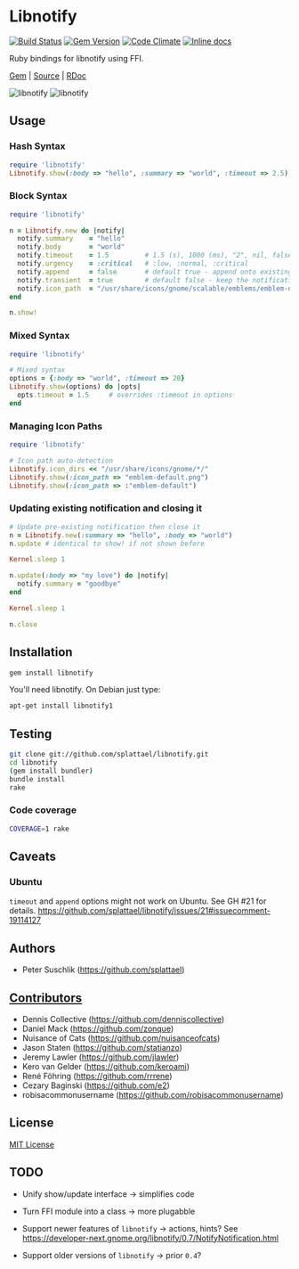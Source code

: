 # Libnotify

[![Build Status](https://img.shields.io/travis/splattael/libnotify.svg?branch=master)](https://travis-ci.org/splattael/libnotify) [![Gem Version](https://img.shields.io/gem/v/libnotify.svg)](https://rubygems.org/gems/libnotify) [![Code Climate](https://img.shields.io/codeclimate/github/splattael/libnotify.svg)](https://codeclimate.com/github/splattael/libnotify) [![Inline docs](http://inch-ci.org/github/splattael/libnotify.svg?branch=master)](http://inch-ci.org/github/splattael/libnotify)

Ruby bindings for libnotify using FFI.

[Gem](https://rubygems.org/gems/libnotify) |
[Source](https://github.com/splattael/libnotify) |
[RDoc](http://rubydoc.info/github/splattael/libnotify/master)

![libnotify](https://github.com/splattael/libnotify/raw/master/etc/libnotify-gnome3.png)
![libnotify](https://github.com/splattael/libnotify/raw/master/etc/libnotify-ubuntu.png)

## Usage

### Hash Syntax

```ruby
require 'libnotify'
Libnotify.show(:body => "hello", :summary => "world", :timeout => 2.5)
```

### Block Syntax

```ruby
require 'libnotify'

n = Libnotify.new do |notify|
  notify.summary    = "hello"
  notify.body       = "world"
  notify.timeout    = 1.5         # 1.5 (s), 1000 (ms), "2", nil, false
  notify.urgency    = :critical   # :low, :normal, :critical
  notify.append     = false       # default true - append onto existing notification
  notify.transient  = true        # default false - keep the notifications around after display
  notify.icon_path  = "/usr/share/icons/gnome/scalable/emblems/emblem-default.svg"
end

n.show!
```

### Mixed Syntax

```ruby
require 'libnotify'

# Mixed syntax
options = {:body => "world", :timeout => 20}
Libnotify.show(options) do |opts|
  opts.timeout = 1.5     # overrides :timeout in options
end
```


### Managing Icon Paths

```ruby
require 'libnotify'

# Icon path auto-detection
Libnotify.icon_dirs << "/usr/share/icons/gnome/*/"
Libnotify.show(:icon_path => "emblem-default.png")
Libnotify.show(:icon_path => :"emblem-default")
```


### Updating existing notification and closing it

```ruby
# Update pre-existing notification then close it
n = Libnotify.new(:summary => "hello", :body => "world")
n.update # identical to show! if not shown before

Kernel.sleep 1

n.update(:body => "my love") do |notify|
  notify.summary = "goodbye"
end

Kernel.sleep 1

n.close
```

## Installation

```bash
gem install libnotify
```

You'll need libnotify. On Debian just type:

```bash
apt-get install libnotify1
```

## Testing

```bash
git clone git://github.com/splattael/libnotify.git
cd libnotify
(gem install bundler)
bundle install
rake
```

### Code coverage

```bash
COVERAGE=1 rake
```

## Caveats

### Ubuntu

`timeout` and `append` options might not work on Ubuntu.
See GH #21 for details.
https://github.com/splattael/libnotify/issues/21#issuecomment-19114127

## Authors

* Peter Suschlik (https://github.com/splattael)

## [Contributors](https://github.com/splattael/libnotify/graphs/contributors)

* Dennis Collective (https://github.com/denniscollective)
* Daniel Mack (https://github.com/zonque)
* Nuisance of Cats (https://github.com/nuisanceofcats)
* Jason Staten (https://github.com/statianzo)
* Jeremy Lawler (https://github.com/jlawler)
* Kero van Gelder (https://github.com/keroami)
* René Föhring (https://github.com/rrrene)
* Cezary Baginski (https://github.com/e2)
* robisacommonusername (https://github.com/robisacommonusername)

## License

[MIT License](http://www.opensource.org/licenses/MIT)

## TODO

* Unify show/update interface
  -> simplifies code

* Turn FFI module into a class
  -> more plugabble

* Support newer features of `libnotify`
  -> actions, hints?
  See https://developer-next.gnome.org/libnotify/0.7/NotifyNotification.html

* Support older versions of `libnotify`
  -> prior `0.4`?
